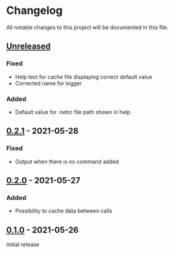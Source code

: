 # Changelog
All notable changes to this project will be documented in this file.

## [Unreleased]
### Fixed
- Help text for cache file displaying correct default value
- Corrected name for logger

### Added
- Default value for .netrc file path shown in help

## [0.2.1] - 2021-05-28
### Fixed
- Output when there is no command added

## [0.2.0] - 2021-05-27
### Added
- Possibility to cache data between calls

## [0.1.0] - 2021-05-26
Initial release

[unreleased]: https://github.com/tillsteinbach/WeConnect-python/compare/v0.2.1...HEAD
[0.2.1]: https://github.com/tillsteinbach/WeConnect-python/releases/tag/v0.2.1
[0.2.0]: https://github.com/tillsteinbach/WeConnect-python/releases/tag/v0.2.0
[0.1.0]: https://github.com/tillsteinbach/WeConnect-python/releases/tag/v0.1.0
